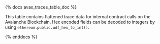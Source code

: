 {% docs avax_traces_table_doc %}

This table contains flattened trace data for internal contract calls on the Avalanche Blockchain. Hex encoded fields can be decoded to integers by using `ethereum.public.udf_hex_to_int()`.

{% enddocs %}